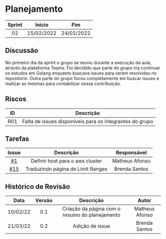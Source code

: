 # Planejamento 
|Sprint|Inicio|Fim|
|:--:|:--:|:--:|
|02|15/02/2022|24/02/2022|

## Discussão
No primeiro dia da sprint o grupo se reuniu durante a execução da aula, através da plataforma Teams. Foi decidido que parte do grupo iria continuar os estudos em Golang enquanto buscava issues para serem resolvidas no repositório. Outra parte do grupo focou completamente em buscar issues e realizar as mesmas para contabilizar nossa contribuição.

## Riscos

|ID|Descrição|
|:--:|:--:|
|R01|Falta de issues disponíveis para os integrantes do grupo|

## Tarefas

|Issue|Descrição|Responsável|
|:--:|:--:|:--:|
|[#1](https://github.com/GCES-Kubernetes-2021-2/docs/issues/20)|Definir host para o aws cluster|Matheus Afonso|
|[#15](https://github.com/GCES-Kubernetes-2021-2/kubernetes-docs/issues/15)|Traduzindo página de Limit Ranges|Brenda Santos|

## Histórico de Revisão
|Data|Versão|Descrição|Autor|
|:--:|:--:|:--:|:--:|
|10/02/22|0.1|Criação da página com o resumo do planejamento|Matheus Afonso|
|21/03/22|0.2|Adição de issue|Brenda Santos|